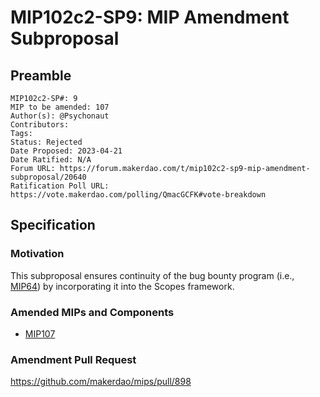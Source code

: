 # MIP102c2-SP9: MIP Amendment Subproposal

## Preamble

```
MIP102c2-SP#: 9
MIP to be amended: 107
Author(s): @Psychonaut
Contributors:
Tags: 
Status: Rejected
Date Proposed: 2023-04-21
Date Ratified: N/A
Forum URL: https://forum.makerdao.com/t/mip102c2-sp9-mip-amendment-subproposal/20640
Ratification Poll URL: https://vote.makerdao.com/polling/QmacGCFK#vote-breakdown
```
## Specification

### Motivation

This subproposal ensures continuity of the bug bounty program (i.e., [MIP64](https://mips.makerdao.com/mips/details/MIP64)) by incorporating it into the Scopes framework.

### Amended MIPs and Components

* [MIP107](https://mips.makerdao.com/mips/details/MIP107)

### Amendment Pull Request

https://github.com/makerdao/mips/pull/898

